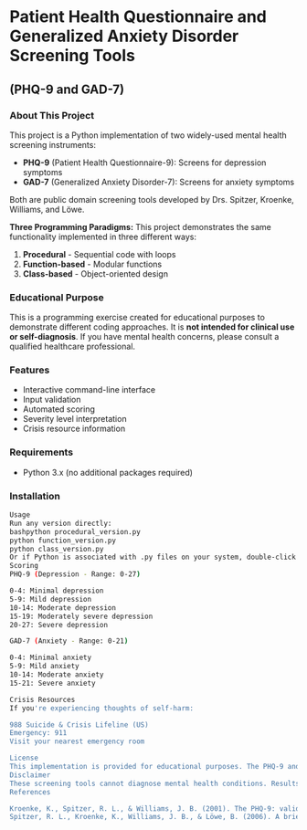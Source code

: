 # Patient Health Questionnaire and Generalized Anxiety Disorder Screening Tools
## (PHQ-9 and GAD-7)

### About This Project
This project is a Python implementation of two widely-used mental health screening instruments:
- **PHQ-9** (Patient Health Questionnaire-9): Screens for depression symptoms
- **GAD-7** (Generalized Anxiety Disorder-7): Screens for anxiety symptoms

Both are public domain screening tools developed by Drs. Spitzer, Kroenke, Williams, and Löwe.

**Three Programming Paradigms:**
This project demonstrates the same functionality implemented in three different ways:
1. **Procedural** - Sequential code with loops
2. **Function-based** - Modular functions
3. **Class-based** - Object-oriented design

### Educational Purpose
This is a programming exercise created for educational purposes to demonstrate different coding approaches. It is **not intended for clinical use or self-diagnosis**. If you have mental health concerns, please consult a qualified healthcare professional.

### Features
- Interactive command-line interface
- Input validation
- Automated scoring
- Severity level interpretation
- Crisis resource information

### Requirements
- Python 3.x (no additional packages required)

### Installation
```bash
Usage
Run any version directly:
bashpython procedural_version.py
python function_version.py
python class_version.py
Or if Python is associated with .py files on your system, double-click the file.
Scoring
PHQ-9 (Depression - Range: 0-27)

0-4: Minimal depression
5-9: Mild depression
10-14: Moderate depression
15-19: Moderately severe depression
20-27: Severe depression

GAD-7 (Anxiety - Range: 0-21)

0-4: Minimal anxiety
5-9: Mild anxiety
10-14: Moderate anxiety
15-21: Severe anxiety

Crisis Resources
If you're experiencing thoughts of self-harm:

988 Suicide & Crisis Lifeline (US)
Emergency: 911
Visit your nearest emergency room

License
This implementation is provided for educational purposes. The PHQ-9 and GAD-7 instruments are in the public domain.
Disclaimer
These screening tools cannot diagnose mental health conditions. Results should not be used for self-diagnosis or treatment decisions. Always consult qualified healthcare professionals for proper evaluation and care.
References

Kroenke, K., Spitzer, R. L., & Williams, J. B. (2001). The PHQ-9: validity of a brief depression severity measure. Journal of General Internal Medicine, 16(9), 606-613.
Spitzer, R. L., Kroenke, K., Williams, J. B., & Löwe, B. (2006). A brief measure for assessing generalized anxiety disorder: the GAD-7. Archives of Internal Medicine, 166(10), 1092-1097.
